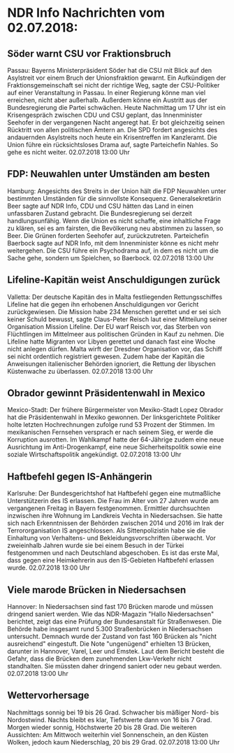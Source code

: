 # NDR Info Nachrichten vom 02.07.2018:


## Söder warnt CSU vor Fraktionsbruch
Passau: Bayerns Ministerpräsident Söder hat die CSU mit Blick auf den Asylstreit vor einem Bruch der Unionsfraktion gewarnt. Ein Aufkündigen der Fraktionsgemeinschaft sei nicht der richtige Weg, sagte der CSU-Politiker auf einer Veranstaltung in Passau. In einer Regierung könne man viel erreichen, nicht aber außerhalb. Außerdem könne ein Austritt aus der Bundesregierung die Partei schwächen. Heute Nachmittag um 17 Uhr ist ein Krisengespräch zwischen CDU und CSU geplant, das Innenminister Seehofer in der vergangenen Nacht angeregt hat. Er bot gleichzeitig seinen Rücktritt von allen politischen Ämtern an. Die SPD fordert angesichts des andauernden Asylstreits noch heute ein Krisentreffen im Kanzleramt. Die Union führe ein rücksichtsloses Drama auf, sagte Parteichefin Nahles. So gehe es nicht weiter. 02.07.2018 13:00 Uhr 

## FDP: Neuwahlen unter Umständen am besten
Hamburg:	Angesichts des Streits in der Union hält die FDP Neuwahlen unter bestimmten Umständen für die sinnvollste Konsequenz. Generalsekretärin Beer sagte auf NDR Info, CDU und CSU hätten das Land in einen unfassbaren Zustand gebracht. Die Bundesregierung sei derzeit handlungsunfähig. Wenn die Union es nicht schaffe, eine inhaltliche Frage zu klären, sei es am fairsten, die Bevölkerung neu abstimmen zu lassen, so Beer. Die Grünen forderten Seehofer auf, zurückzutreten. Parteichefin Baerbock sagte auf NDR Info, mit dem Innenminister könne es nicht mehr weitergehen. Die CSU führe ein Psychodrama auf, in dem es nicht um die Sache gehe, sondern um Spielchen, so Baerbock. 02.07.2018 13:00 Uhr 

## Lifeline-Kapitän weist Anschuldigungen zurück
Valletta: Der deutsche Kapitän des in Malta festliegenden Rettungsschiffes Lifeline hat die gegen ihn erhobenen Anschuldigungen vor Gericht zurückgewiesen. Die Mission habe 234 Menschen gerettet und er sei sich keiner Schuld bewusst, sagte Claus-Peter Reisch laut einer Mitteilung seiner Organisation Mission Lifeline. Der EU warf Reisch vor, das Sterben von Flüchtlingen im Mittelmeer aus politischen Gründen in Kauf zu nehmen. Die Lifeline hatte Migranten vor Libyen gerettet und danach fast eine Woche nicht anlegen dürfen. Malta wirft der Dresdner Organisation vor, das Schiff sei nicht ordentlich registriert gewesen. Zudem habe der Kapitän die Anweisungen italienischer Behörden ignoriert, die Rettung der libyschen Küstenwache zu überlassen. 02.07.2018 13:00 Uhr 

## Obrador gewinnt Präsidentenwahl in Mexico
Mexico-Stadt: Der frühere Bürgermeister von Mexiko-Stadt Lopez Obrador hat die Präsidentenwahl in Mexiko gewonnen. Der linksgerichtete Politiker holte letzten Hochrechnungen zufolge rund 53 Prozent der Stimmen. Im mexikanischen Fernsehen versprach er nach seinem Sieg, er werde die Korruption ausrotten. Im Wahlkampf hatte der 64-Jährige zudem eine neue Ausrichtung im Anti-Drogenkampf, eine neue Sicherheitspolitik sowie eine soziale Wirtschaftspolitik angekündigt. 02.07.2018 13:00 Uhr 

## Haftbefehl gegen IS-Anhängerin
Karlsruhe: Der Bundesgerichtshof hat Haftbefehl gegen eine mutmaßliche Unterstützerin des IS erlassen. Die Frau im Alter von 27 Jahren wurde am vergangenen Freitag in Bayern festgenommen. Ermittler durchsuchten inzwischen ihre Wohnung im Landkreis Vechta in Niedersachsen. Sie hatte sich nach Erkenntnissen der Behörden zwischen 2014 und 2016 im Irak der Terrororganisation IS angeschlossen. Als Sittenpolizistin habe sie die Einhaltung von Verhaltens- und Bekleidungsvorschriften überwacht. Vor zweieinhalb Jahren wurde sie bei einem Besuch in der Türkei festgenommen und nach Deutschland abgeschoben. Es ist das erste Mal, dass gegen eine Heimkehrerin aus den IS-Gebieten Haftbefehl erlassen wurde. 02.07.2018 13:00 Uhr 

## Viele marode Brücken in Niedersachsen
Hannover: In Niedersachsen sind fast 170 Brücken marode und müssen dringend saniert werden. Wie das NDR-Magazin "Hallo Niedersachsen" berichtet, zeigt das eine Prüfung der Bundesanstalt für Straßenwesen. Die Behörde habe insgesamt rund 5.300 Straßenbrücken in Niedersachsen untersucht. Demnach wurde der Zustand von fast 160 Brücken als "nicht ausreichend" eingestuft. Die Note "ungenügend" erhielten 13 Brücken, darunter in Hannover, Varel, Leer und Emstek. Laut dem Bericht besteht die Gefahr, dass die Brücken dem zunehmenden Lkw-Verkehr nicht standhalten. Sie müssten daher dringend saniert oder neu gebaut werden. 02.07.2018 13:00 Uhr 

## Wettervorhersage
Nachmittags sonnig bei 19 bis 26 Grad. Schwacher bis mäßiger Nord- bis Nordostwind. Nachts bleibt es klar, Tiefstwerte dann von 16 bis 7 Grad. Morgen wieder sonnig, Höchstwerte 20 bis 28 Grad. Die weiteren Aussichten: Am Mittwoch weiterhin viel Sonnenschein, an den Küsten Wolken, jedoch kaum Niederschlag, 20 bis 29 Grad. 02.07.2018 13:00 Uhr 
